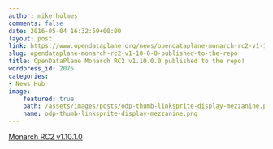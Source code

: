 ```yaml
---
author: mike.holmes
comments: false
date: 2016-05-04 16:32:59+00:00
layout: post
link: https://www.opendataplane.org/news/opendataplane-monarch-rc2-v1-10-0-0-published-to-the-repo/
slug: opendataplane-monarch-rc2-v1-10-0-0-published-to-the-repo
title: OpenDataPlane Monarch RC2 v1.10.0.0 published to the repo!
wordpress_id: 2075
categories:
- News Hub
image:
    featured: true
    path: /assets/images/posts/odp-thumb-linksprite-display-mezzanine.png
    name: odp-thumb-linksprite-display-mezzanine.png
---
```


[Monarch RC2 v1.10.1.0](https://git.linaro.org/lng/odp.git/tag/?h=v1.10.1.0)

